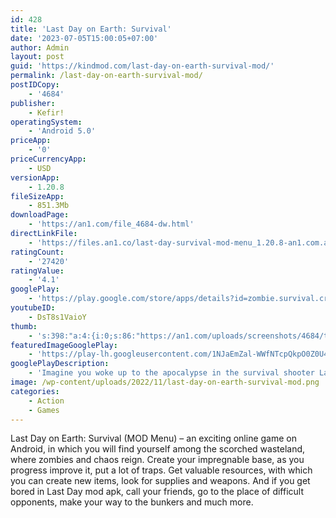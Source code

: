 ```yaml
---
id: 428
title: 'Last Day on Earth: Survival'
date: '2023-07-05T15:00:05+07:00'
author: Admin
layout: post
guid: 'https://kindmod.com/last-day-on-earth-survival-mod/'
permalink: /last-day-on-earth-survival-mod/
postIDCopy:
    - '4684'
publisher:
    - Kefir!
operatingSystem:
    - 'Android 5.0'
priceApp:
    - '0'
priceCurrencyApp:
    - USD
versionApp:
    - 1.20.8
fileSizeApp:
    - 851.3Mb
downloadPage:
    - 'https://an1.com/file_4684-dw.html'
directLinkFile:
    - 'https://files.an1.co/last-day-survival-mod-menu_1.20.8-an1.com.apk'
ratingCount:
    - '27420'
ratingValue:
    - '4.1'
googlePlay:
    - 'https://play.google.com/store/apps/details?id=zombie.survival.craft.z'
youtubeID:
    - DsT8s1VaioY
thumb:
    - 's:398:"a:4:{i:0;s:86:"https://an1.com/uploads/screenshots/4684/thumbs/last-day-on-earth-survival-198461.webp";i:1;s:86:"https://an1.com/uploads/screenshots/4684/thumbs/last-day-on-earth-survival-148682.webp";i:2;s:86:"https://an1.com/uploads/screenshots/4684/thumbs/last-day-on-earth-survival-988805.webp";i:3;s:86:"https://an1.com/uploads/screenshots/4684/thumbs/last-day-on-earth-survival-460044.webp";}";'
featuredImageGooglePlay:
    - 'https://play-lh.googleusercontent.com/1NJaEmZal-WWfNTcpQkpO0Z0U4SbLMcit2K3DDW2_BQ7OJkyn1at4zDAgBGCfZLLubDd'
googlePlayDescription:
    - 'Imagine you woke up to the apocalypse in the survival shooter Last Day on Earth. Feel the horror and adrenaline rush from the process of real surviving in a harsh environment! Meet the world where zombie hordes'' instinct to murder you is as strong as thirst or hunger. Descend into the atmosphere of survival right now or start Last Day on Earth once you''re done with reading this description, in which I''m going to tell you about some key features.■ Create your character and look around: near your shelter, there are a lot of locations with different danger levels. From the resources collected here you can craft everything necessary for survival: from a house and clothes to weapons and an all-terrain vehicle.■ As your level grows, hundreds of useful recipes and blueprints will become available to you. First off, build and enhance the walls of your house, learn new skills, modify weapons, and discover all the joys of the gaming process.'
image: /wp-content/uploads/2022/11/last-day-on-earth-survival-mod.png
categories:
    - Action
    - Games
---
```


Last Day on Earth: Survival (MOD Menu) – an exciting online game on Android, in which you will find yourself among the scorched wasteland, where zombies and chaos reign. Create your impregnable base, as you progress improve it, put a lot of traps. Get valuable resources, with which you can create new items, look for supplies and weapons. And if you get bored in Last Day mod apk, call your friends, go to the place of difficult opponents, make your way to the bunkers and much more.